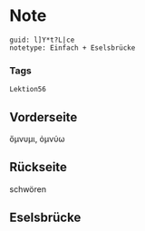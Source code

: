 # Note
```
guid: l]Y*t?L|ce
notetype: Einfach + Eselsbrücke
```

### Tags
```
Lektion56
```

## Vorderseite
ὄμνυμι, ὀμνύω

## Rückseite
schwören

## Eselsbrücke

